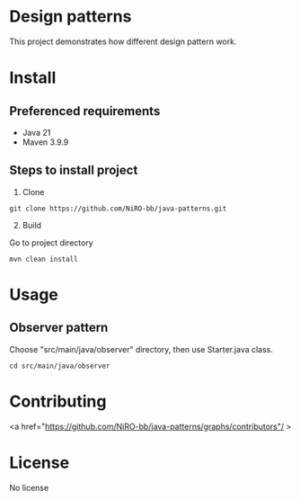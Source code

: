 # Design patterns

This project demonstrates how different design pattern work.

# Install

## Preferenced requirements
* Java 21
* Maven 3.9.9

## Steps to install project

1. Clone
```shell
git clone https://github.com/NiRO-bb/java-patterns.git
```
2. Build

Go to project directory
```shell
mvn clean install
```

# Usage

## Observer pattern

Choose "src/main/java/observer" directory, then use Starter.java class.
```shell
cd src/main/java/observer
```

# Contributing

<a href="https://github.com/NiRO-bb/java-patterns/graphs/contributors"/ >

# License

No license
